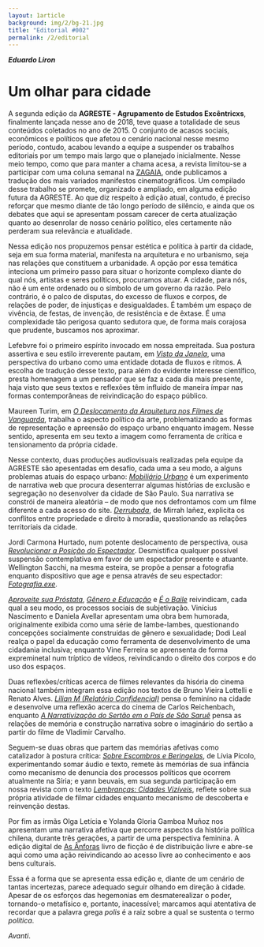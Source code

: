 ```yaml
---
layout: 1article
background: img/2/bg-21.jpg
title: "Editorial #002"
permalink: /2/editorial
---
```


___Eduardo Liron___

# Um olhar para cidade

A segunda edição da __AGRESTE - Agrupamento de Estudos Excêntricxs__, finalmente lançada nesse ano de 2018, teve quase a totalidade de seus conteúdos coletados no ano de 2015. O conjunto de acasos sociais, econômicos e políticos que afetou o cenário nacional nesse mesmo período, contudo, acabou levando a equipe a suspender os trabalhos editoriais por um tempo mais largo que o planejado inicialmente. Nesse meio tempo, como que para manter a chama acesa, a revista limitou-se a participar com uma coluna semanal na [ZAGAIA](http://zagaiaemrevista.com.br/author/agreste/), onde publicamos a tradução dos mais variados manifestos cinematográficos. Um compilado desse trabalho se promete, organizado e ampliado, em alguma edição futura da AGRESTE. Ao que diz respeito à edição atual, contudo, é preciso reforçar que mesmo diante de tão longo período de silêncio, e ainda que os debates que aqui se apresentam possam carecer de certa atualização quanto ao desenrolar de nosso cenário político, eles certamente não perderam sua relevância e atualidade.

Nessa edição nos propuzemos pensar estética e política à partir da cidade, seja em sua forma material, manifesta na arquitetura e no urbanismo, seja nas relações que constituem a urbanidade. A opção por essa temática inteciona um primeiro passo para situar o horizonte complexo diante do qual nós, artistas e seres políticos, procuramos atuar. A cidade, para nós, não é um ente ordenado ou o símbolo de um governo da razão. Pelo contrário, é o palco de disputas, do excesso de fluxos e corpos, de relações de poder, de injustiças e desigualdades. É também um espaço de vivência, de festas, de invenção, de resistência e de êxtase. É uma complexidade tão perigosa quanto sedutora que, de forma mais corajosa que prudente, buscamos nos aproximar.

Lefebvre foi o primeiro espírito invocado em nossa empreitada. Sua postura assertiva e seu estilo irreverente pautam, em [_Visto da Janela_](/2/Visto_da_janela), uma perspectiva do urbano como uma entidade dotada de fluxos e ritmos. A escolha de tradução desse texto, para além do evidente interesse científico, presta homenagem a um pensador que se faz a cada dia mais presente, haja visto que seus textos e reflexões têm influido de maneira ímpar nas formas contemporâneas de reivindicação do espaço público.

Maureen Turim, em [_O Deslocamento da Arquitetura nos Filmes de Vanguarda_](/2/O_deslocamento_da_arquitetura), trabalha o aspecto político da arte, problematizando as formas de representação e apreensão do espaço urbano enquanto imagem. Nesse sentido, apresenta em seu texto a imagem como ferramenta de crítica e tensionamento da própria cidade.

Nesse contexto, duas produções audiovisuais realizadas pela equipe da AGRESTE são apesentadas em desafio, cada uma a seu modo, a alguns problemas atuais do espaço urbano: [_Mobiliário Urbano_](http://moburb.org) é um experimento de narrativa web que procura desenterrar algumas histórias de exclusão e segregação no desenvolver da cidade de São Paulo. Sua narrativa se constrói de maneira aleatória – de modo que nos defrontamos com um filme diferente a cada acesso do site. [_Derrubada_](/2/Derrubada), de Mirrah Iañez, explicita os conflitos entre propriedade e direito à moradia, questionando as relações territoriais da cidade.

Jordi Carmona Hurtado, num potente deslocamento de perspectiva, ousa [_Revolucionar a Posição do Espectador_](/2/Revolucionar). Desmistifica qualquer possível suspensão contemplativa em favor de um espectador presente e atuante. Wellington Sacchi, na mesma esteira, se propõe a pensar a fotografia enquanto dispositivo que age e pensa através de seu espectador: [_Fotografia.exe_](/2/Fotografia_exe).

[_Aproveite sua Próstata_](/2/Prostata), [_Gênero e Educação_](/2/Genero_e_educacao) e [_É o Baile_](/2/E_o_baile) reivindicam, cada qual a seu modo, os processos sociais de subjetivação. Vinícius Nascimento e Daniela Avellar apresentam uma obra bem humorada, originalmente exibida como uma série de lambe-lambes, questionando concepções socialmente construídas de gênero e sexualidade; Dodi Leal realça o papel da educação como ferramenta de desenvolvimento de uma cidadania inclusiva; enquanto Vine Ferreira se aprensenta de forma expreminetal num tríptico de vídeos, reivindicando o direito dos corpos e do uso dos espaços.

Duas reflexões/críticas acerca de filmes relevantes da hisória do cinema nacional também integram essa edição nos textos de Bruno Vieira Lottelli e Renato Alves. [_Lilian M (Relatório Confidencial)_](/2/Liliam_M) pensa o feminino na cidade e desenvolve uma reflexão acerca do cinema de Carlos Reichenbach, enquanto [_A Narrativização do Sertão em o País de São Saruê_](/2/A_narrativizacao_do_sertao) pensa as relações de memória e construção narrativa sobre o imaginário do sertão a partir do filme de Vladimir Carvalho.

Seguem-se duas obras que partem das memórias afetivas como catalizador à postura crítica: [_Sobre Escombros e Beringelas_](/2/Sobre_escombros), de Lívia Pícolo, experimentando somar áudio e texto, remete às memórias de sua infância como mecanismo de denuncia dos processos políticos que ocorrem atualmente na Síria; e yann beuvais, em sua segunda participação em nossa revista com o texto [_Lembranças: Cidades Vizíveis_](/2/Lembrancas), reflete sobre sua própria atividade de filmar cidades enquanto mecanismo de descoberta e reinvenção destas.

Por fim as irmãs Olga Letícia e Yolanda Gloria Gamboa Muñoz nos apresentam uma narrativa afetiva que percorre aspectos da história política chilena, durante três gerações, a partir de uma perspectiva feminina. A edição digital de [As Ânforas](/2/As_Anforas) livro de ficção é de distribuição livre e abre-se aqui como uma ação reivindicando ao acesso livre ao conhecimento e aos bens culturais.

Essa é a forma que se apresenta essa edição e, diante de um cenário de tantas incertezas, parece adequado seguir olhando em direção à cidade. Apesar de os esforços das hegemonias em desmaterealizar o poder, tornando-o metafísico e, portanto, inacessível; marcamos aqui atentativa de recordar que a palavra grega _polis_ é a raiz sobre a qual se sustenta o termo _política_.

_Avanti_.
